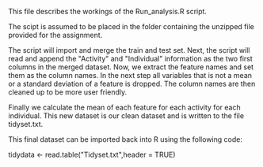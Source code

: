 This file describes the workings of the Run_analysis.R script.

The scipt is assumed to be placed in the folder containing the unzipped file provided for the assignment.

The script will import and merge the train and test set.
Next, the script will read and append the "Activity" and "Individual" information as the two first columns in the merged dataset.
Now, we extract the feature names and set them as the column names.
In the next step all variables that is not a mean or a standard deviation of a feature is dropped.
The column names are then cleaned up to be more user friendly.

Finally we calculate the mean of each feature for each activity for each individual.
This new dataset is our clean dataset and is written to the file tidyset.txt.

This final dataset can be imported back into R using the following code:

tidydata  <- read.table("Tidyset.txt",header = TRUE)